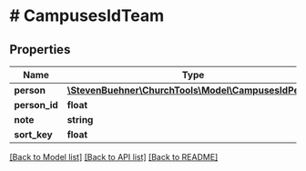 # # CampusesIdTeam

## Properties

Name | Type | Description | Notes
------------ | ------------- | ------------- | -------------
**person** | [**\StevenBuehner\ChurchTools\Model\CampusesIdPerson**](CampusesIdPerson.md) |  | [optional]
**person_id** | **float** |  | [optional]
**note** | **string** |  |
**sort_key** | **float** |  |

[[Back to Model list]](../../README.md#models) [[Back to API list]](../../README.md#endpoints) [[Back to README]](../../README.md)
